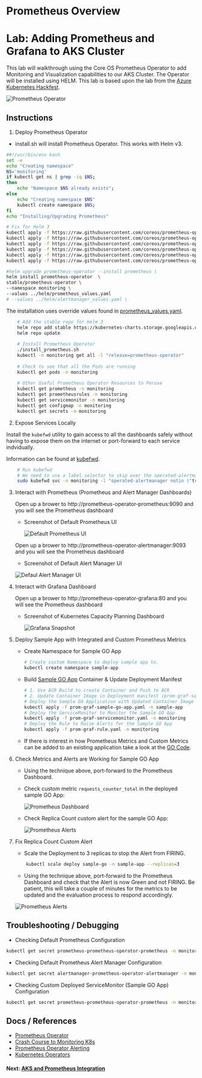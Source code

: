 # Prometheus Overview

# Lab: Adding Prometheus and Grafana to AKS Cluster

This lab will walkthrough using the Core OS Prometheus Operator to add Monitoring and Visualization capabilities to our AKS Cluster. The Operator will be installed using HELM.  This lab is based upon the lab from the [Azure Kubernetes Hackfest](https://github.com/Azure/kubernetes-hackfest/blob/master/labs/monitoring-logging/prometheus-grafana/README.md).

![Prometheus Operator](images/img-prometheus-operator.png)

## Instructions

1. Deploy Prometheus Operator

* install.sh will install Prometheus Operator.  This works with Helm v3.
```bash
##!/usr/bin/env bash
set -e
echo "Creating namespace"
NS='monitoring'
if kubectl get ns | grep -iq $NS;
then
    echo "Namespace $NS already exists";
else
    echo "Creating namespace $NS"
    kubectl create namespace $NS;
fi
echo "Installing/Upgrading Prometheus"

# Fix for Helm 3
kubectl apply -f https://raw.githubusercontent.com/coreos/prometheus-operator/release-0.38/example/prometheus-operator-crd/monitoring.coreos.com_alertmanagers.yaml
kubectl apply -f https://raw.githubusercontent.com/coreos/prometheus-operator/release-0.38/example/prometheus-operator-crd/monitoring.coreos.com_podmonitors.yaml
kubectl apply -f https://raw.githubusercontent.com/coreos/prometheus-operator/release-0.38/example/prometheus-operator-crd/monitoring.coreos.com_prometheuses.yaml
kubectl apply -f https://raw.githubusercontent.com/coreos/prometheus-operator/release-0.38/example/prometheus-operator-crd/monitoring.coreos.com_prometheusrules.yaml
kubectl apply -f https://raw.githubusercontent.com/coreos/prometheus-operator/release-0.38/example/prometheus-operator-crd/monitoring.coreos.com_servicemonitors.yaml
kubectl apply -f https://raw.githubusercontent.com/coreos/prometheus-operator/release-0.38/example/prometheus-operator-crd/monitoring.coreos.com_thanosrulers.yaml

#helm upgrade prometheus-operator --install prometheus \
helm install prometheus-operator  \
stable/prometheus-operator \
--namespace monitoring \
--values ../helm/prometheus_values.yaml
# --values ../helm/alertmanager_values.yaml \
```

The installation uses override values found in [prometheus_values.yaml](../yaml/helm/prometheus_values.yaml).

``` bash    
    # Add the stable repo for Helm 3
    helm repo add stable https://kubernetes-charts.storage.googleapis.com
    helm repo update
    
    # Install Prometheus Operator
    ./install_prometheus.sh
    kubectl -n monitoring get all -l "release=prometheus-operator"
    
    # Check to see that all the Pods are running
    kubectl get pods -n monitoring
    
    # Other Useful Prometheus Operator Resources to Peruse
    kubectl get prometheus -n monitoring
    kubectl get prometheusrules -n monitoring
    kubectl get servicemonitor -n monitoring
    kubectl get configmap -n monitoring
    kubectl get secrets -n monitoring
```

2. Expose Services Locally

Install the `kubefwd` utility to gain access to all the dashboards safely without having to expose them on the internet or port-forward to each service indvidually. 

Information can be found at [kubefwd](https://kubefwd.com/).

```bash
    # Run kubefwd
    # We need to use a label selector to skip over the operated-alertmanager service because it uses the same ports as the AlertManager UI
    sudo kubefwd svc -n monitoring -l "operated-alertmanager notin ("true")"
```

3. Interact with Prometheus (Prometheus and Alert Manager Dashboards)


    Open up a brower to http://prometheus-operator-prometheus:9090 and you will see the Prometheus dashboard

    * Screenshot of Default Prometheus UI

        ![Default Prometheus UI](images/img-prometheus-ui.png)


    Open up a brower to http://prometheus-operator-alertmanager:9093 and you will see the Prometheus dashboard

    * Screenshot of Default Alert Manager UI

    ![Defaul Alert Manager UI](images/img-alertmanager-ui.png)

4. Interact with Grafana Dashboard

    Open up a brower to http://prometheus-operator-grafana:80 and you will see the Prometheus dashboard

    * Screenshot of Kubernetes Capacity Planning Dashboard

        ![Grafana Snapshot](images/img-grafana-dashboard.png)

5. Deploy Sample App with Integrated and Custom Prometheus Metrics

    * Create Namespace for Sample GO App

        ```bash
        # Create custom Namespace to deploy sample app to.
        kubectl create namespace sample-app
        ```

    * Build [Sample GO App](../../../app/sample-go/README.md) Container & Update Deployment Manifest

        ```bash
        # 1. Use ACR Build to create Container and Push to ACR
        # 2. Update Container Image in Deployment manifest (prom-graf-sample-go-app.yaml) 
        # Deploy the Sample GO Application with Updated Container Image
        kubectl apply -f prom-graf-sample-go-app.yaml -n sample-app
        # Deploy the ServiceMonitor to Monitor the Sample GO App
        kubectl apply -f prom-graf-servicemonitor.yaml -n monitoring
        # Deploy the Rule to Raise Alerts for the Sample GO App
        kubectl apply -f prom-graf-rule.yaml -n monitoring
        ```
    * If there is interest in how Prometheus Metrics and Custom Metrics can be added to an existing application take a look at the [GO Code](../../../app/sample-go/app.go).

6. Check Metrics and Alerts are Working for Sample GO App

    * Using the technique above, port-forward to the Prometheus Dashboard.
    * Check custom metric `requests_counter_total` in the deployed sample GO App:

        ![Prometheus Dashboard](images/img-prometheus-dashboard.png)

    * Check Replica Count custom alert for the sample GO App:

        ![Prometheus Alerts](images/img-prometheus-alerts.png)

7. Fix Replica Count Custom Alert

    * Scale the Deployment to 3 replicas to stop the Alert from FIRING.

    ```bash
        kubectl scale deploy sample-go -n sample-app --replicas=3
    ```

    * Using the technique above, port-forward to the Prometheus Dashboard and check that the Alert is now Green and not FIRING. Be patient, this will take a couple of minutes for the metrics to be updated and the evaluation process to respond accordingly.

    ![Prometheus Alerts](images/img-prometheus-alerts-resolved.png)

## Troubleshooting / Debugging

* Checking Default Prometheus Configuration

```bash
kubectl get secret prometheus-prometheus-operator-prometheus -n monitoring -o json | jq -r '.data["prometheus.yaml.gz"]' | base64 --decode | gunzip
```

* Checking Default Prometheus Alert Manager Configuration

```bash
kubectl get secret alertmanager-prometheus-operator-alertmanager -n monitoring -o json | jq -r '.data["alertmanager.yaml"]' | base64 --decode
```

* Checking Custom Deployed ServiceMonitor (Sample GO App) Configuration

```bash
kubectl get secret prometheus-prometheus-operator-prometheus -n monitoring -o json | jq -r '.data["prometheus.yaml.gz"]' | base64 --decode | gunzip | grep sample-go
```

## Docs / References

* [Prometheus Operator](https://github.com/helm/charts/blob/master/stable/prometheus-operator/README.md)
* [Crash Course to Monitoring K8s](https://www.sumologic.com/blog/cloud/how-to-monitor-kubernetes/)
* [Prometheus Operator Alerting](https://github.com/coreos/prometheus-operator/blob/v0.38.0/Documentation/user-guides/alerting.md)
* [Kubernetes Operators](https://kubernetes.io/docs/concepts/extend-kubernetes/operator/)

#### Next: [AKS and Prometheus Integration](05-aks-prometheus-integration.md)